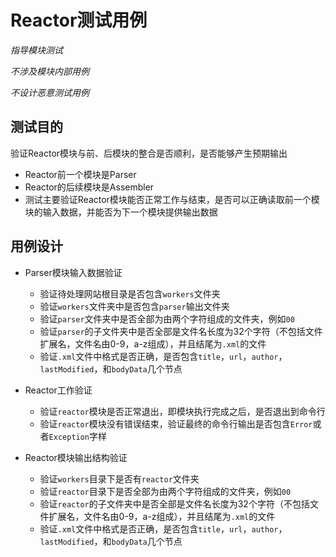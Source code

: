 # Reactor测试用例

*指导模块测试*

*不涉及模块内部用例*

*不设计恶意测试用例*

## 测试目的

验证Reactor模块与前、后模块的整合是否顺利，是否能够产生预期输出

- Reactor前一个模块是Parser
- Reactor的后续模块是Assembler
- 测试主要验证Reactor模块能否正常工作与结束，是否可以正确读取前一个模块的输入数据，并能否为下一个模块提供输出数据

## 用例设计

- Parser模块输入数据验证
	* 验证待处理网站根目录是否包含```workers```文件夹
	* 验证```workers```文件夹中是否包含```parser```输出文件夹
	* 验证```parser```文件夹中是否全部为由两个字符组成的文件夹，例如```00```
	* 验证```parser```的子文件夹中是否全部是文件名长度为32个字符（不包括文件扩展名，文件名由0-9，a-z组成），并且结尾为```.xml```的文件
	* 验证```.xml```文件中格式是否正确，是否包含```title```，```url```，```author```，```lastModified```，和```bodyData```几个节点

- Reactor工作验证
	* 验证```reactor```模块是否正常退出，即模块执行完成之后，是否退出到命令行
	* 验证```reactor```模块没有错误结束，验证最终的命令行输出是否包含```Error```或者```Exception```字样

- Reactor模块输出结构验证
	* 验证```workers```目录下是否有```reactor```文件夹
	* 验证```reactor```目录下是否全部为由两个字符组成的文件夹，例如```00```
	* 验证```reactor```的子文件夹中是否全部是文件名长度为32个字符（不包括文件扩展名，文件名由0-9，a-z组成），并且结尾为```.xml```的文件
	* 验证```.xml```文件中格式是否正确，是否包含```title```，```url```，```author```，```lastModified```，和```bodyData```几个节点